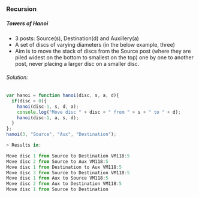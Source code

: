 ### Recursion
##### Towers of Hanoi
* 3 posts: Source(s), Destination(d) and Auxillery(a)
* A set of discs of varying diameters (in the below example, three)
* Aim is to move the stack of discs from the Source post (where they are piled widest on the bottom to smallest on the top) one by one to another post, never placing a larger disc on a smaller disc.

###### Solution:
```javascript
var hanoi = function hanoi(disc, s, a, d){
  if(disc > 0){
    hanoi(disc-1, s, d, a);
    console.log("Move disc " + disc + " from " + s + " to " + d);
    hanoi(disc-1, a, s, d);
  }
};
hanoi(3, "Source", "Aux", "Destination");

> Results in:

Move disc 1 from Source to Destination VM118:5
Move disc 2 from Source to Aux VM118:5
Move disc 1 from Destination to Aux VM118:5
Move disc 3 from Source to Destination VM118:5
Move disc 1 from Aux to Source VM118:5
Move disc 2 from Aux to Destination VM118:5
Move disc 1 from Source to Destination
```